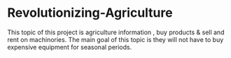 # Revolutionizing-Agriculture
This topic of this project is agriculture information , buy products &amp; sell and rent on machinories. The main goal of this topic is they will not have to buy expensive equipment for seasonal periods.

